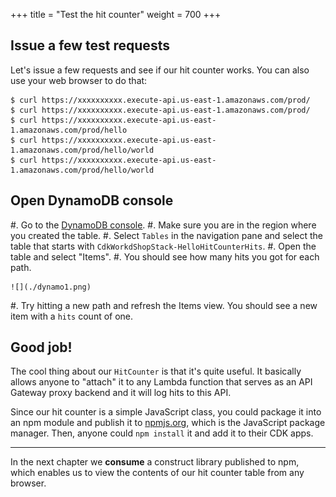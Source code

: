 +++
title = "Test the hit counter"
weight = 700
+++

## Issue a few test requests

Let's issue a few requests and see if our hit counter works. You can also use
your web browser to do that:

```
$ curl https://xxxxxxxxxx.execute-api.us-east-1.amazonaws.com/prod/
$ curl https://xxxxxxxxxx.execute-api.us-east-1.amazonaws.com/prod/
$ curl https://xxxxxxxxxx.execute-api.us-east-1.amazonaws.com/prod/hello
$ curl https://xxxxxxxxxx.execute-api.us-east-1.amazonaws.com/prod/hello/world
$ curl https://xxxxxxxxxx.execute-api.us-east-1.amazonaws.com/prod/hello/world
```

## Open DynamoDB console

#. Go to the [DynamoDB console](https://console.aws.amazon.com/dynamodb/home).
#. Make sure you are in the region where you created the table.
#. Select `Tables` in the navigation pane and select the table that starts with `CdkWorkdShopStack-HelloHitCounterHits`.
#. Open the table and select "Items".
#. You should see how many hits you got for each path.

    ![](./dynamo1.png)

#. Try hitting a new path and refresh the Items view.
   You should see a new item with a `hits` count of one.
   
## Good job!

The cool thing about our `HitCounter` is that it's quite useful. It basically
allows anyone to "attach" it to any Lambda function that serves as an API
Gateway proxy backend and it will log hits to this API.

Since our hit counter is a simple JavaScript class, you could package it into an
npm module and publish it to [npmjs.org](http://npmjs.org/), which is the
JavaScript package manager. Then, anyone could `npm install` it and add it to
their CDK apps.

-----

In the next chapter we __consume__ a construct library published to
npm, which enables us to view the contents of our hit counter table from any
browser.
